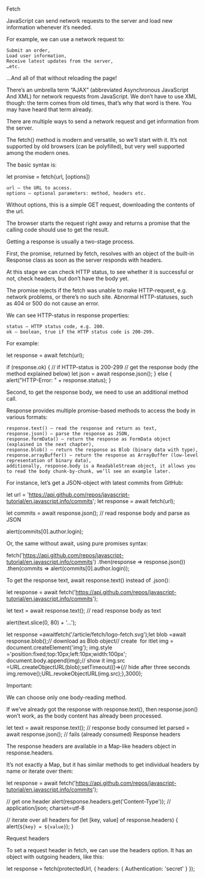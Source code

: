 Fetch

JavaScript can send network requests to the server and load new information whenever it’s needed.

For example, we can use a network request to:

    Submit an order,
    Load user information,
    Receive latest updates from the server,
    …etc.

…And all of that without reloading the page!

There’s an umbrella term “AJAX” (abbreviated Asynchronous JavaScript And XML) for network requests from JavaScript. We don’t have to use XML though: the term comes from old times, that’s why that word is there. You may have heard that term already.

There are multiple ways to send a network request and get information from the server.

The fetch() method is modern and versatile, so we’ll start with it. It’s not supported by old browsers (can be polyfilled), but very well supported among the modern ones.

The basic syntax is:

let promise = fetch(url, [options])

    url – the URL to access.
    options – optional parameters: method, headers etc.

Without options, this is a simple GET request, downloading the contents of the url.

The browser starts the request right away and returns a promise that the calling code should use to get the result.

Getting a response is usually a two-stage process.

First, the promise, returned by fetch, resolves with an object of the built-in Response class as soon as the server responds with headers.

At this stage we can check HTTP status, to see whether it is successful or not, check headers, but don’t have the body yet.

The promise rejects if the fetch was unable to make HTTP-request, e.g. network problems, or there’s no such site. Abnormal HTTP-statuses, such as 404 or 500 do not cause an error.

We can see HTTP-status in response properties:

    status – HTTP status code, e.g. 200.
    ok – boolean, true if the HTTP status code is 200-299.

For example:

let response = await fetch(url);

if (response.ok) { // if HTTP-status is 200-299
// get the response body (the method explained below)
let json = await response.json();
} else {
alert("HTTP-Error: " + response.status);
}

Second, to get the response body, we need to use an additional method call.

Response provides multiple promise-based methods to access the body in various formats:

    response.text() – read the response and return as text,
    response.json() – parse the response as JSON,
    response.formData() – return the response as FormData object (explained in the next chapter),
    response.blob() – return the response as Blob (binary data with type),
    response.arrayBuffer() – return the response as ArrayBuffer (low-level representation of binary data),
    additionally, response.body is a ReadableStream object, it allows you to read the body chunk-by-chunk, we’ll see an example later.

For instance, let’s get a JSON-object with latest commits from GitHub:

let url = 'https://api.github.com/repos/javascript-tutorial/en.javascript.info/commits';
let response = await fetch(url);

let commits = await response.json(); // read response body and parse as JSON

alert(commits[0].author.login);

Or, the same without await, using pure promises syntax:

fetch('https://api.github.com/repos/javascript-tutorial/en.javascript.info/commits')
.then(response => response.json())
.then(commits => alert(commits[0].author.login));

To get the response text, await response.text() instead of .json():

let response = await fetch('https://api.github.com/repos/javascript-tutorial/en.javascript.info/commits');

let text = await response.text(); // read response body as text

alert(text.slice(0, 80) + '...');

let response =awaitfetch('/article/fetch/logo-fetch.svg');let blob =await response.blob();// download as Blob object// create <img> for itlet img = document.createElement('img'); img.style ='position:fixed;top:10px;left:10px;width:100px'; document.body.append(img);// show it img.src =URL.createObjectURL(blob);setTimeout(()=>{// hide after three seconds img.remove();URL.revokeObjectURL(img.src);},3000);

Important:

We can choose only one body-reading method.

If we’ve already got the response with response.text(), then response.json() won’t work, as the body content has already been processed.

let text = await response.text(); // response body consumed
let parsed = await response.json(); // fails (already consumed)
Response headers

The response headers are available in a Map-like headers object in response.headers.

It’s not exactly a Map, but it has similar methods to get individual headers by name or iterate over them:

let response = await fetch('https://api.github.com/repos/javascript-tutorial/en.javascript.info/commits');

// get one header
alert(response.headers.get('Content-Type')); // application/json; charset=utf-8

// iterate over all headers
for (let [key, value] of response.headers) {
alert(`${key} = ${value}`);
}

Request headers

To set a request header in fetch, we can use the headers option. It has an object with outgoing headers, like this:

let response = fetch(protectedUrl, {
headers: {
Authentication: 'secret'
}
});
